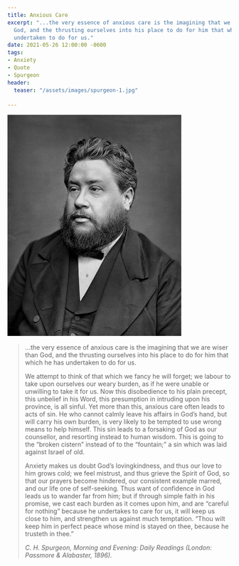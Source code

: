 ```yaml
---
title: Anxious Care
excerpt: "...the very essence of anxious care is the imagining that we are wiser than
  God, and the thrusting ourselves into his place to do for him that which he has
  undertaken to do for us."
date: 2021-05-26 12:00:00 -0600
tags:
- Anxiety
- Quote
- Spurgeon
header:
  teaser: "/assets/images/spurgeon-1.jpg"

---
```

![](/assets/images/spurgeon.jpg)

> ...the very essence of anxious care is the imagining that we are wiser than God, and the thrusting ourselves into his place to do for him that which he has undertaken to do for us. 
>
> We attempt to think of that which we fancy he will forget; we labour to take upon ourselves our weary burden, as if he were unable or unwilling to take it for us. Now this disobedience to his plain precept, this unbelief in his Word, this presumption in intruding upon his province, is all sinful. Yet more than this, anxious care often leads to acts of sin. He who cannot calmly leave his affairs in God’s hand, but will carry his own burden, is very likely to be tempted to use wrong means to help himself. This sin leads to a forsaking of God as our counsellor, and resorting instead to human wisdom. This is going to the “broken cistern” instead of to the “fountain;” a sin which was laid against Israel of old. 
>
> Anxiety makes us doubt God’s lovingkindness, and thus our love to him grows cold; we feel mistrust, and thus grieve the Spirit of God, so that our prayers become hindered, our consistent example marred, and our life one of self-seeking. Thus want of confidence in God leads us to wander far from him; but if through simple faith in his promise, we cast each burden as it comes upon him, and are “careful for nothing” because he undertakes to care for us, it will keep us close to him, and strengthen us against much temptation. “Thou wilt keep him in perfect peace whose mind is stayed on thee, because he trusteth in thee.”
>
> <cite>C. H. Spurgeon, _Morning and Evening: Daily Readings_ (London: Passmore & Alabaster, 1896).</cite>